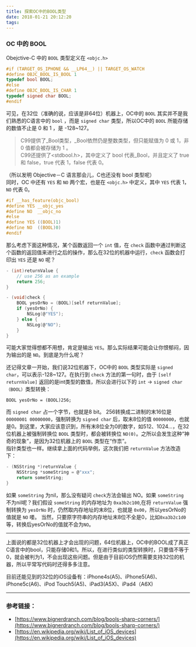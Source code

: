 ```yaml
---
title: 探索OC中的BOOL类型
date: 2018-01-21 20:12:20
tags:
---
```


### OC 中的 BOOL
Obejctive-C 中的 `BOOL` 类型定义在 `<objc.h>`

``` c
#if (TARGET_OS_IPHONE && __LP64__) || TARGET_OS_WATCH   
#define OBJC_BOOL_IS_BOOL 1 
typedef bool BOOL; 
#else 
#define OBJC_BOOL_IS_CHAR 1 
typedef signed char BOOL; 
#endif 
```

可见，在32位（准确的说，应该是非64位）机器上，OC中的 `BOOL` 其实并不是我们熟悉的C语言中的 `bool` ，而是 `signed char` 类型，所以OC中的 `BOOL` 所能存储的数值不止是 0 和 1 ，是 -128~127。

> C99提供了\_Bool类型，\_Bool依然仍是整数类型，但只能赋值为 0 或 1，非 0 值都会被存储为 1 。  
> C99还提供了<stdbool.h>，其中定义了 bool 代表\_Bool，并且定义了 true 和 false，true 代表 1，false 代表 0。

（所以发明 Objective－C 语言那会儿，C也还没有 bool 类型呢）  
同时，OC 中还有 `YES` 和 `NO` 两个宏，也是在 `<objc.h>` 中定义，其中 `YES` 代表 1，`NO` 代表 0。

``` c
#if __has_feature(objc_bool)
#define YES __objc_yes
#define NO  __objc_no
#else
#define YES ((BOOL)1)
#define NO  ((BOOL)0)
#endif 
```

那么考虑下面这种情况，某个函数返回一个 `int` 值，在 `check` 函数中通过判断这个函数的返回值来进行之后的操作，那么在32位的机器中运行，`check` 函数会打印出 `YES` 还是 `NO` 呢？

``` c
- (int)returnValue {
	// use 256 as an example
	return 256;
}

- (void)check {
	BOOL yesOrNo = (BOOL)[self returnValue];
	if (yesOrNo) {
		NSLog(@"YES");
	} else {
		NSLog(@"NO");
	}
}
```
	
可能大家觉得想都不用想，肯定是输出 `YES`。那么实际结果可能会让你恨郁闷，因为输出的是 `NO`。到底是为什么呢？ 

还记得文章一开始，我们说32位机器下，OC中的 `BOOL` 类型实际是 `signed char`，可以表示-128~127。在执行到 `check` 方法的第一句时，由于 `[self returnValue]` 返回的是int类型的数值，所以会进行以下的 `int` -> `signed char（BOOL）`类型转换： 
	
	BOOL yesOrNo = (BOOL)256;
而 `signed char` 占一个字节，也就是8 bit。 256转换成二进制的末16位是 `00000001 00000000`，强制转换为 `signed char` 后，取末8位的值 `00000000`，也就是0。到这里，大家应该意识到，所有末8位全为0的数字，如512、1024...，在32位机器上被强制转换位 `BOOL` 类型时，都会被转换位 `NO(0)`。之所以会发生这种“神奇的现象”，是因为32位机器上的 `BOOL` 类型在“作祟”。  
指针类型也一样。继续拿上面的代码举例，这次我们把 `returnValue` 方法改造下：

``` c
- (NSString *)returnValue {
	NSString *someString = @"xxx";
	return someString;
}
```
	
如果 `someString` 为nil，那么没有疑问 `check`方法会输出 NO。如果 `someString` 不为nil呢？我们假设 `someString` 的内存地址为  `0xa3b2c100`,在将 `returnValue` 强制转换为 `yesOrNo` 时，仍然取内存地址的末8位，也就是 `0x00`，所以yesOrNo的值就是 `NO` 喽。 当然，只要原字符串的内存地址末8位不全是0，比如`0xa3b2c1d0` 等，转换后yesOrNo的值就不会为`NO`。

----  
  
上面说的都是32位机器上才会出现的问题，64位机器上，OC中的BOOL成了真正C语言中的bool，只能存储0和1。所以，在进行类似的类型转换时，只要值不等于0，就会被判为1，不会出现这些问题。但是由于目前iOS仍然需要支持32位的机器，所以平常写代码时还得多多注意。  

目前还能见到的32位的iOS设备有：iPhone4s(A5)、iPhone5(A6)、iPhone5c(A6)、iPod Touch5(A5)、iPad3(A5X)、iPad4（A6X)  

---

### 参考链接：  
- [https://www.bignerdranch.com/blog/bools-sharp-corners/](https://www.bignerdranch.com/blog/bools-sharp-corners/)  
- [https://en.wikipedia.org/wiki/List_of_iOS_devices](https://en.wikipedia.org/wiki/List_of_iOS_devices)




